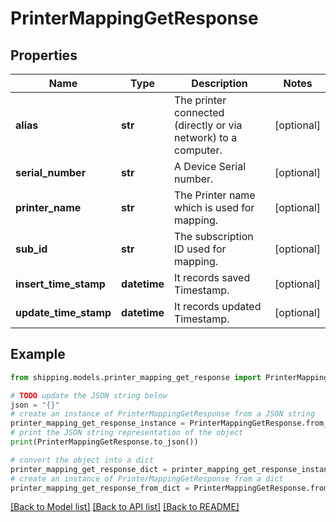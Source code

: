 # PrinterMappingGetResponse


## Properties

Name | Type | Description | Notes
------------ | ------------- | ------------- | -------------
**alias** | **str** | The printer connected (directly or via network) to a computer. | [optional] 
**serial_number** | **str** | A Device Serial number. | [optional] 
**printer_name** | **str** | The Printer name which is used for mapping. | [optional] 
**sub_id** | **str** | The subscription ID used for mapping. | [optional] 
**insert_time_stamp** | **datetime** | It records saved Timestamp. | [optional] 
**update_time_stamp** | **datetime** | It records updated Timestamp. | [optional] 

## Example

```python
from shipping.models.printer_mapping_get_response import PrinterMappingGetResponse

# TODO update the JSON string below
json = "{}"
# create an instance of PrinterMappingGetResponse from a JSON string
printer_mapping_get_response_instance = PrinterMappingGetResponse.from_json(json)
# print the JSON string representation of the object
print(PrinterMappingGetResponse.to_json())

# convert the object into a dict
printer_mapping_get_response_dict = printer_mapping_get_response_instance.to_dict()
# create an instance of PrinterMappingGetResponse from a dict
printer_mapping_get_response_from_dict = PrinterMappingGetResponse.from_dict(printer_mapping_get_response_dict)
```
[[Back to Model list]](../README.md#documentation-for-models) [[Back to API list]](../README.md#documentation-for-api-endpoints) [[Back to README]](../README.md)



